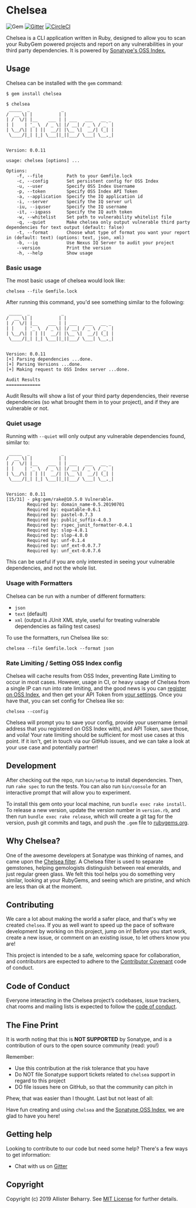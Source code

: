 # Chelsea

![Gem](https://img.shields.io/gem/v/chelsea)
[![Gitter](https://badges.gitter.im/sonatype-nexus-community/chelsea.svg)](https://gitter.im/sonatype-nexus-community/chelsea?utm_source=badge&utm_medium=badge&utm_campaign=pr-badge)
[![CircleCI](https://circleci.com/gh/sonatype-nexus-community/chelsea.svg?style=shield)](https://circleci.com/gh/sonatype-nexus-community/chelsea)

Chelsea is a CLI application written in Ruby, designed to allow you to scan your RubyGem powered projects and report on any vulnerabilities in your third party dependencies. It is powered by [Sonatype's OSS Index.](https://ossindex.sonatype.org/)

## Usage

Chelsea can be installed with the `gem` command:

```
$ gem install chelsea
```

```
$ chelsea 
 _____  _            _                   
/  __ \| |          | |                  
| /  \/| |__    ___ | | ___   ___   __ _ 
| |    | '_ \  / _ \| |/ __| / _ \ / _` |
| \__/\| | | ||  __/| |\__ \|  __/| (_| |
 \____/|_| |_| \___||_||___/ \___| \__,_|
                                         
                                         
Version: 0.0.11

usage: chelsea [options] ...

Options:
    -f, --file         Path to your Gemfile.lock
    -c, --config       Set persistent config for OSS Index
    -u, --user         Specify OSS Index Username
    -p, --token        Specify OSS Index API Token
    -a, --application  Specify the IQ application id
    -i, --server       Specify the IQ server url
    -iu, --iquser      Specify the IQ username
    -it, --iqpass      Specify the IQ auth token
    -w, --whitelist    Set path to vulnerability whitelist file
    -q, --quiet        Make chelsea only output vulnerable third party dependencies for text output (default: false)
    -t, --format       Choose what type of format you want your report in (default: text) (options: text, json, xml)
    -b, --iq           Use Nexus IQ Server to audit your project
    --version          Print the version
    -h, --help         Show usage
```

### Basic usage

The most basic usage of chelsea would look like:

`chelsea --file Gemfile.lock`

After running this command, you'd see something similar to the following:

```
 _____  _            _                   
/  __ \| |          | |                  
| /  \/| |__    ___ | | ___   ___   __ _ 
| |    | '_ \  / _ \| |/ __| / _ \ / _` |
| \__/\| | | ||  __/| |\__ \|  __/| (_| |
 \____/|_| |_| \___||_||___/ \___| \__,_|
                                         
                                         
Version: 0.0.11
[+] Parsing dependencies ...done.
[+] Parsing Versions ...done.
[+] Making request to OSS Index server ...done.

Audit Results
=============
```

Audit Results will show a list of your third party dependencies, their reverse dependencies (so what brought them in to your project), and if they are vulnerable or not.

### Quiet usage

Running with `--quiet` will only output any vulnerable dependencies found, similar to:

```
 _____  _            _                   
/  __ \| |          | |                  
| /  \/| |__    ___ | | ___   ___   __ _ 
| |    | '_ \  / _ \| |/ __| / _ \ / _` |
| \__/\| | | ||  __/| |\__ \|  __/| (_| |
 \____/|_| |_| \___||_||___/ \___| \__,_|
                                         
                                         
Version: 0.0.11
[15/31] - pkg:gem/rake@10.5.0 Vulnerable.
        Required by: domain_name-0.5.20190701
        Required by: equatable-0.6.1
        Required by: pastel-0.7.3
        Required by: public_suffix-4.0.3
        Required by: rspec_junit_formatter-0.4.1
        Required by: slop-4.8.1
        Required by: slop-4.8.0
        Required by: unf-0.1.4
        Required by: unf_ext-0.0.7.7
        Required by: unf_ext-0.0.7.6
```

This can be useful if you are only interested in seeing your vulnerable dependencies, and not the whole list.

### Usage with Formatters

Chelsea can be run with a number of different formatters:

- `json`
- `text` (default)
- `xml` (output is JUnit XML style, useful for treating vulnerable dependencies as failing test cases)

To use the formatters, run Chelsea like so:

`chelsea --file Gemfile.lock --format json`

### Rate Limiting / Setting OSS Index config

Chelsea will cache results from OSS Index, preventing Rate Limiting to occur in most cases. However, usage in CI, or heavy usage of Chelsea from a single IP can run into rate limiting, and the good news is you can [register on OSS Index](https://ossindex.sonatype.org/user/register), and then get your API Token from [your settings](https://ossindex.sonatype.org/user/settings). Once you have that, you can set config for Chelsea like so:

`chelsea --config`

Chelsea will prompt you to save your config, provide your username (email address that you registered on OSS Index with), and API Token, save those, and voila! Your rate limiting should be sufficient for most use cases at this point. If it isn't, get in touch via our GitHub issues, and we can take a look at your use case and potentially partner!

## Development

After checking out the repo, run `bin/setup` to install dependencies. Then, run `rake spec` to run the tests. You can also run `bin/console` for an interactive prompt that will allow you to experiment.

To install this gem onto your local machine, run `bundle exec rake install`. To release a new version, update the version number in `version.rb`, and then run `bundle exec rake release`, which will create a git tag for the version, push git commits and tags, and push the `.gem` file to [rubygems.org](https://rubygems.org).

## Why Chelsea?

One of the awesome developers at Sonatype was thinking of names, and came upon the [Chelsea filter](https://en.wikipedia.org/wiki/Chelsea_filter). A Chelsea filter is used to separate gemstones, helping gemologists distinguish between real emeralds, and just regular green glass. We felt this tool helps you do something very similar, looking at your RubyGems, and seeing which are pristine, and which are less than ok at the moment.

## Contributing

We care a lot about making the world a safer place, and that's why we created `chelsea`. If you as well want to speed up the pace of software development by working on this project, jump on in! Before you start work, create a new issue, or comment on an existing issue, to let others know you are!

This project is intended to be a safe, welcoming space for collaboration, and contributors are expected to adhere to the [Contributor Covenant](http://contributor-covenant.org) code of conduct.

## Code of Conduct

Everyone interacting in the Chelsea project’s codebases, issue trackers, chat rooms and mailing lists is expected to follow the [code of conduct](https://github.com/sonatype-nexus-community/chelsea/blob/master/CODE_OF_CONDUCT.md).

## The Fine Print

It is worth noting that this is **NOT SUPPORTED** by Sonatype, and is a contribution of ours
to the open source community (read: you!)

Remember:

* Use this contribution at the risk tolerance that you have
* Do NOT file Sonatype support tickets related to `chelsea` support in regard to this project
* DO file issues here on GitHub, so that the community can pitch in

Phew, that was easier than I thought. Last but not least of all:

Have fun creating and using `chelsea` and the [Sonatype OSS Index](https://ossindex.sonatype.org/), we are glad to have you here!

## Getting help

Looking to contribute to our code but need some help? There's a few ways to get information:

* Chat with us on [Gitter](https://gitter.im/sonatype-nexus-community/chelsea)

## Copyright

Copyright (c) 2019 Allister Beharry. See [MIT License](LICENSE.txt) for further details.
